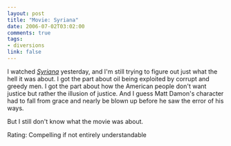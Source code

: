 ```yaml
--- 
layout: post
title: "Movie: Syriana"
date: 2006-07-02T03:02:00
comments: true
tags:
- diversions
link: false
---
```

I watched _<a href="http://imdb.com/title/tt0365737/" title="Syriana">Syriana</a>_ yesterday, and I'm still trying to figure out just what the hell it was about. I got the part about oil being exploited by corrupt and greedy men. I got the part about how the American people don't want justice but rather the illusion of justice. And I guess Matt Damon's character had to fall from grace and nearly be blown up before he saw the error of his ways.

But I still don't know what the movie was about.

Rating: Compelling if not entirely understandable
